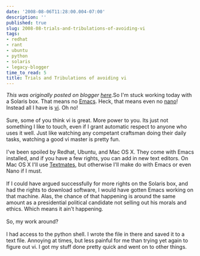 ```yaml
---
date: '2008-08-06T11:28:00.004-07:00'
description: ''
published: true
slug: 2008-08-trials-and-tribulations-of-avoiding-vi
tags:
- redhat
- rant
- ubuntu
- python
- solaris
- legacy-blogger
time_to_read: 5
title: Trials and Tribulations of avoiding vi
---
```


*This was originally posted on blogger [here](https://pydanny.blogspot.com/2008/08/trials-and-tribulations-of-avoiding-vi.html)*.So I'm stuck working today with a Solaris box.  That means no <a href="http://en.wikipedia.org/wiki/Emacs">Emacs</a>.  Heck, that means even no <a href="http://en.wikipedia.org/wiki/Nano_%28text_editor%29">nano</a>!  Instead all I have is <a href="http://en.wikipedia.org/wiki/Vi">vi</a>.  Oh no!<br /><br />Sure, some of you think vi is great.  More power to you.  Its just not something I like to touch, even if I grant automatic respect to anyone who uses it well.  Just like watching any competant craftsman doing their daily tasks, watching a good vi master is pretty fun.<br /><br />I've been spoiled by Redhat, Ubuntu, and Mac OS X.  They come with Emacs installed, and if you have a few rights, you can add in new text editors.  On Mac OS X I'll use <a href="http://www.macromates.com">Textmates</a>, but otherwise I'll make do with Emacs or even Nano if I must.<br /><br />If I could have argued successfully for more rights on the Solaris box, and had the rights to download software, I would have gotten Emacs working on that machine.  Alas, the chance of that happening is around the same amount as a presidential political candidate not selling out his morals and ethics.  Which means it ain't happening.<br /><br />So, my work around?<br /><br />I had access to the python shell.  I wrote the file in there and saved it to a text file.  Annoying at times, but less painful for me than trying yet again to figure out vi.   I got my stuff done pretty quick and went on to other things.